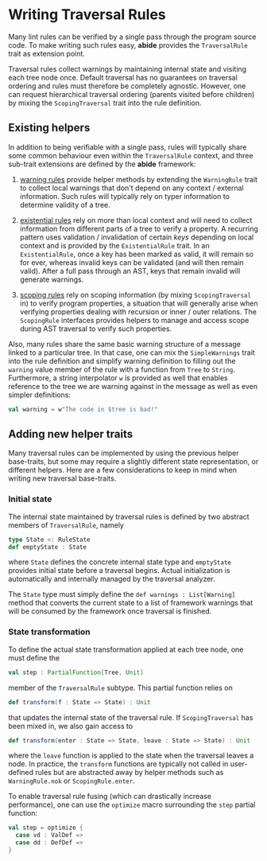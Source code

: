 # Writing Traversal Rules

Many lint rules can be verified by a single pass through the program source code. To make writing such rules easy, **abide** provides the `TraversalRule` trait as extension point.

Traversal rules collect warnings by maintaining internal state and visiting each tree node once. Default traversal has no guarantees on traversal ordering and rules must therefore be completely agnostic. However, one can request hierarchical traversal ordering (parents visited before children) by mixing the `ScopingTraversal` trait into the rule definition.

## Existing helpers

In addition to being verifiable with a single pass, rules will typically share some common behaviour even within the `TraversalRule` context, and three sub-trait extensions are defined by the **abide** framework:

1. [warning rules](/wiki/traversal/warning-rules.md) provide helper methods by extending the `WarningRule` trait to collect local warnings that don't depend on any context / external information. Such rules will typically rely on typer information to determine validity of a tree.

2. [existential rules](/wiki/traversal/existential-rules.md) rely on more than local context and will need to collect information from different parts of a tree to verify a property. A recurring pattern uses validation / invalidation of certain _keys_ depending on local context and is provided by the `ExistentialRule` trait. In an `ExistentialRule`, once a key has been marked as valid, it will remain so for ever, whereas invalid keys can be validated (and will then remain valid). After a full pass through an AST, keys that remain invalid will generate warnings.

3. [scoping rules](/wiki/traversal/scoping-rules.md) rely on scoping information (by mixing `ScopingTraversal` in) to verify program properties, a situation that will generally arise when verifying properties dealing with recursion or inner / outer relations. The `ScopingRule` interfaces provides helpers to manage and access scope during AST traversal to verify such properties.

Also, many rules share the same basic warning structure of a message linked to a particular tree. In that case, one can mix the `SimpleWarnings` trait into the rule definition and simplify warning definition to filling out the `warning` value member of the rule with a function from `Tree` to `String`. Furthermore, a string interpolator `w` is provided as well that enables reference to the tree we are warning against in the message as well as even simpler definitions:
```scala
val warning = w"The code in $tree is bad!"
```

## Adding new helper traits

Many traversal rules can be implemented by using the previous helper base-traits, but some may require a slightly different state representation, or different helpers. Here are a few considerations to keep in mind when writing new traversal base-traits.

### Initial state

The internal state maintained by traversal rules is defined by two abstract members of `TraversalRule`, namely 
```scala
type State <: RuleState
def emptyState : State
```
where `State` defines the concrete internal state type and `emptyState` provides initial state before a traversal begins. Actual initialization is automatically and internally managed by the traversal analyzer.

The `State` type must simply define the `def warnings : List[Warning]` method that converts the current state to a list of framework warnings that will be consumed by the framework once traversal is finished.

### State transformation

To define the actual state transformation applied at each tree node, one must define the
```scala
val step : PartialFunction[Tree, Unit]
```
member of the `TraversalRule` subtype. This partial function relies on
```scala
def transform(f : State => State) : Unit
```
that updates the internal state of the traversal rule. If `ScopingTraversal` has been mixed in, we also gain access to
```scala
def transform(enter : State => State, leave : State => State) : Unit
```
where the `leave` function is applied to the state when the traversal leaves a node. In practice, the `transform` functions are typically not called in user-defined rules but are abstracted away by helper methods such as `WarningRule.nok` or `ScopingRule.enter`.

To enable traversal rule fusing (which can drastically increase performance), one can use the `optimize` macro surrounding the `step` partial function:
```scala
val step = optimize {
  case vd : ValDef =>
  case dd : DefDef =>
}
```
